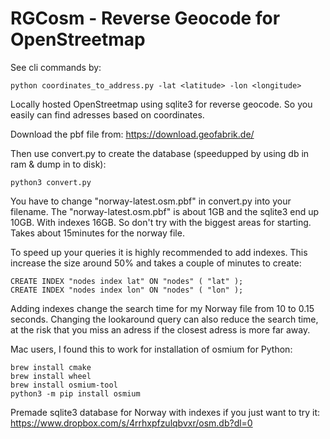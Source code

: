 # RGCosm - Reverse Geocode for OpenStreetmap

See cli commands by:
```
python coordinates_to_address.py -lat <latitude> -lon <longitude>
```

Locally hosted OpenStreetmap using sqlite3 for reverse geocode.
So you easily can find adresses based on coordinates.

Download the pbf file from:
https://download.geofabrik.de/

Then use convert.py to create the database (speedupped by using db in ram & dump in to disk):
```
python3 convert.py
```

You have to change "norway-latest.osm.pbf" in convert.py into your filename.
The "norway-latest.osm.pbf" is about 1GB and the sqlite3 end up 10GB. With indexes 16GB. So don't try with the biggest areas for starting. Takes about 15minutes for the norway file.

To speed up your queries it is highly recommended to add indexes. This increase the size around 50% and takes a couple of minutes to create:
```
CREATE INDEX "nodes index lat" ON "nodes" ( "lat" );
CREATE INDEX "nodes index lon" ON "nodes" ( "lon" );
```

Adding indexes change the search time for my Norway file from 10 to 0.15 seconds. Changing the lookaround query can also reduce the search time, at the risk that you miss an adress if the closest adress is more far away.


Mac users, I found this to work for installation of osmium for Python:
```
brew install cmake
brew install wheel
brew install osmium-tool
python3 -m pip install osmium
```

Premade sqlite3 database for Norway with indexes if you just want to try it:
https://www.dropbox.com/s/4rrhxpfzulqbvxr/osm.db?dl=0
